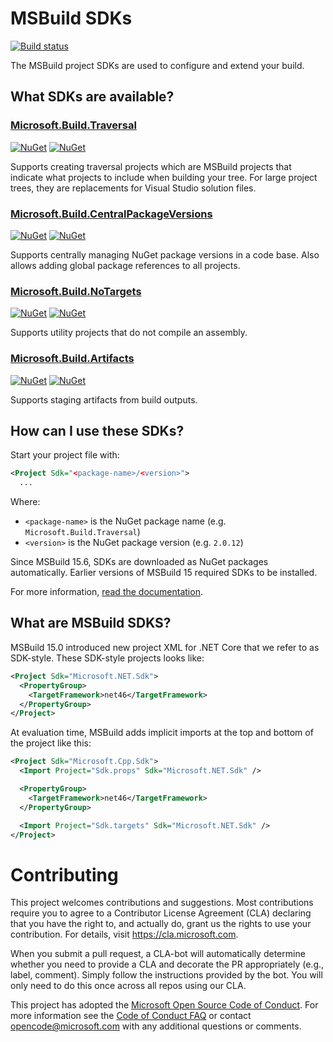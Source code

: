# MSBuild SDKs
[![Build status](https://devdiv.visualstudio.com/DevDiv/_apis/build/status/MSBuild/MSBuildSdks)](https://devdiv.visualstudio.com/DevDiv/_build/latest?definitionId=9267)

The MSBuild project SDKs are used to configure and extend your build.

## What SDKs are available?

### [Microsoft.Build.Traversal](src/Traversal)
[![NuGet](https://img.shields.io/nuget/v/Microsoft.Build.Traversal.svg)](https://www.nuget.org/packages/Microsoft.Build.Traversal)
 [![NuGet](https://img.shields.io/nuget/dt/Microsoft.Build.Traversal.svg)](https://www.nuget.org/packages/Microsoft.Build.Traversal)

Supports creating traversal projects which are MSBuild projects that indicate what projects to include when building your tree.  For large project trees, they are replacements for Visual Studio solution files.

### [Microsoft.Build.CentralPackageVersions](src/CentralPackageVersions)
[![NuGet](https://img.shields.io/nuget/v/Microsoft.Build.CentralPackageVersions.svg)](https://www.nuget.org/packages/Microsoft.Build.CentralPackageVersions)
 [![NuGet](https://img.shields.io/nuget/dt/Microsoft.Build.CentralPackageVersions.svg)](https://www.nuget.org/packages/Microsoft.Build.CentralPackageVersions)

Supports centrally managing NuGet package versions in a code base.  Also allows adding global package references to all projects.

### [Microsoft.Build.NoTargets](src/NoTargets)
[![NuGet](https://img.shields.io/nuget/v/Microsoft.Build.NoTargets.svg)](https://www.nuget.org/packages/Microsoft.Build.NoTargets)
 [![NuGet](https://img.shields.io/nuget/dt/Microsoft.Build.NoTargets.svg)](https://www.nuget.org/packages/Microsoft.Build.NoTargets)

Supports utility projects that do not compile an assembly.

### [Microsoft.Build.Artifacts](src/Artifacts)
[![NuGet](https://img.shields.io/nuget/v/Microsoft.Build.Artifacts.svg)](https://www.nuget.org/packages/Microsoft.Build.Artifacts)
 [![NuGet](https://img.shields.io/nuget/dt/Microsoft.Build.Artifacts.svg)](https://www.nuget.org/packages/Microsoft.Build.Artifacts)

Supports staging artifacts from build outputs.

## How can I use these SDKs?

Start your project file with:

```xml
<Project Sdk="<package-name>/<version>">
  ...
```

Where:

- `<package-name>` is the NuGet package name (e.g. `Microsoft.Build.Traversal`)
- `<version>` is the NuGet package version (e.g. `2.0.12`)

Since MSBuild 15.6, SDKs are downloaded as NuGet packages automatically. Earlier versions of MSBuild 15 required SDKs to be installed. 

For more information, [read the documentation](https://docs.microsoft.com/visualstudio/msbuild/how-to-use-project-sdk).

## What are MSBuild SDKS?
MSBuild 15.0 introduced new project XML for .NET Core that we refer to as SDK-style.  These SDK-style projects looks like:

```xml
<Project Sdk="Microsoft.NET.Sdk">
  <PropertyGroup>
    <TargetFramework>net46</TargetFramework>
  </PropertyGroup>
</Project>
```

At evaluation time, MSBuild adds implicit imports at the top and bottom of the project like this:

```xml
<Project Sdk="Microsoft.Cpp.Sdk">
  <Import Project="Sdk.props" Sdk="Microsoft.NET.Sdk" />

  <PropertyGroup>
    <TargetFramework>net46</TargetFramework>
  </PropertyGroup>

  <Import Project="Sdk.targets" Sdk="Microsoft.NET.Sdk" />
</Project>
```

# Contributing

This project welcomes contributions and suggestions.  Most contributions require you to agree to a
Contributor License Agreement (CLA) declaring that you have the right to, and actually do, grant us
the rights to use your contribution. For details, visit https://cla.microsoft.com.

When you submit a pull request, a CLA-bot will automatically determine whether you need to provide
a CLA and decorate the PR appropriately (e.g., label, comment). Simply follow the instructions
provided by the bot. You will only need to do this once across all repos using our CLA.

This project has adopted the [Microsoft Open Source Code of Conduct](https://opensource.microsoft.com/codeofconduct/).
For more information see the [Code of Conduct FAQ](https://opensource.microsoft.com/codeofconduct/faq/) or
contact [opencode@microsoft.com](mailto:opencode@microsoft.com) with any additional questions or comments.
